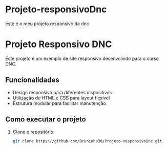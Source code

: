 # Projeto-responsivoDnc
este e o meu projeto responsivo da dnc 
# Projeto Responsivo DNC

Este projeto é um exemplo de site responsivo desenvolvido para o curso DNC.

## Funcionalidades

- Design responsivo para diferentes dispositivos
- Utilização de HTML e CSS para layout flexível
- Estrutura modular para facilitar manutenção

## Como executar o projeto

1. Clone o repositório:
   ```bash
   git clone https://github.com/Bruninha30/Projeto-responsivoDnc.git
